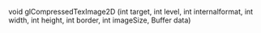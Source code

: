 void glCompressedTexImage2D (int target, int level, int internalformat, int width, int height, int border, int imageSize, Buffer data)

